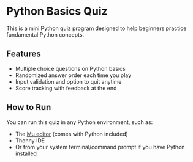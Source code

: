# Python Basics Quiz

This is a mini Python quiz program designed to help beginners practice fundamental Python concepts.

## Features

- Multiple choice questions on Python basics
- Randomized answer order each time you play
- Input validation and option to quit anytime
- Score tracking with feedback at the end

## How to Run

You can run this quiz in any Python environment, such as:

- The [Mu editor](https://codewith.mu) (comes with Python included)
- Thonny IDE
- Or from your system terminal/command prompt if you have Python installed






